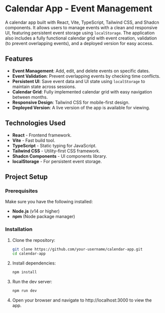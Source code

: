 # Calendar App - Event Management

A calendar app built with React, Vite, TypeScript, Tailwind CSS, and Shadcn components. It allows users to manage events with a clean and responsive UI, featuring persistent event storage using `localStorage`. The application also includes a fully functional calendar grid with event creation, validation (to prevent overlapping events), and a deployed version for easy access.

## Features

- **Event Management**: Add, edit, and delete events on specific dates.
- **Event Validation**: Prevent overlapping events by checking time conflicts.
- **Persistent UI**: Save event data and UI state using `localStorage` to maintain state across sessions.
- **Calendar Grid**: Fully implemented calendar grid with easy navigation between months.
- **Responsive Design**: Tailwind CSS for mobile-first design.
- **Deployed Version**: A live version of the app is available for viewing.

## Technologies Used

- **React** - Frontend framework.
- **Vite** - Fast build tool.
- **TypeScript** - Static typing for JavaScript.
- **Tailwind CSS** - Utility-first CSS framework.
- **Shadcn Components** - UI components library.
- **localStorage** - For persistent event storage.

## Project Setup

### Prerequisites

Make sure you have the following installed:

- **Node.js** (v14 or higher)
- **npm** (Node package manager)

### Installation

1. Clone the repository:

   ```bash
   git clone https://github.com/your-username/calendar-app.git
   cd calendar-app

2. Install dependencies:

   ```bash
   npm install

3. Run the dev server:

   ```bash
   npm run dev

4. Open your browser and navigate to http://localhost:3000 to view the app.



